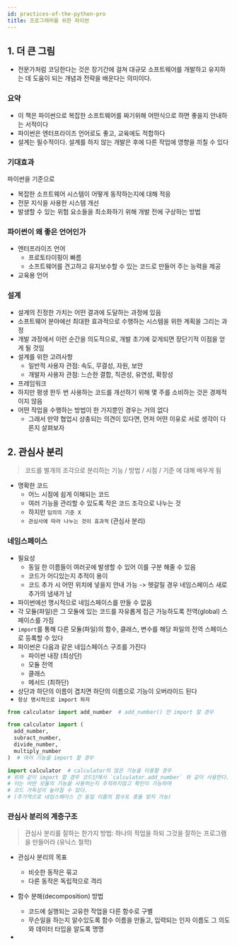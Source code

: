 ```yaml
---
id: practices-of-the-python-pro
title: 프로그래머를 위한 파이썬
---
```


## 1. 더 큰 그림

- 전문가처럼 코딩한다는 것은 장기간에 걸쳐 대규모 소프트웨어를 개발하고 유지하는 데 도움이 되는 개념과 전략을 배운다는 의미이다.

### 요약

- 이 책은 파이썬으로 복잡한 소프트웨어를 짜기위해 어떤식으로 하면 좋을지 안내하는 서적이다
- 파이썬은 엔터프라이즈 언어로도 좋고, 교육에도 적합하다
- 설계는 필수적이다. 설계를 하지 않는 개발은 후에 다른 작업에 영향을 끼칠 수 있다

### 기대효과

파이썬을 기준으로

- 복잡한 소프트웨어 시스템이 어떻게 동작하는지에 대해 적응
- 전문 지식을 사용한 시스템 개선
- 발생할 수 있는 위험 요소들을 최소화하기 위해 개발 전에 구상하는 방법

### 파이썬이 왜 좋은 언어인가

- 엔터프라이즈 언어
  - 프로토타이핑이 빠름
  - 소프트웨어를 견고하고 유지보수할 수 있는 코드로 만들어 주는 능력을 제공
- 교육용 언어

### 설계

- 설계의 진정한 가치는 어떤 결과에 도달하는 과정에 있음
- 소프트웨어 분야에선 최대한 효과적으로 수행하는 시스템을 위한 계획을 그리는 과정
- 개발 과정에서 이런 순간을 의도적으로, 개발 초기에 갖게되면 장단기적 이점을 얻게 될 것임
- 설계를 위한 고려사항
  - 일반적 사용자 관점: 속도, 무결성, 자원, 보안
  - 개발자 사용자 관점: 느슨한 결합, 직관성, 유연성, 확장성
- 프레임워크
- 하지만 평생 한두 번 사용하는 코드를 개선하기 위해 몇 주를 소비하는 것은 경제적이지 않음
- 어떤 작업을 수행하는 방법이 한 가지뿐인 경우는 거의 없다
  - 그래서 만약 협업시 상충되는 의견이 있다면, 먼저 어떤 이유로 서로 생각이 다른지 살펴보자

## 2. 관심사 분리

> 코드를 별개의 조각으로 분리하는 기능 / 방법 / 시점 / 기준 에 대해 배우게 됨

- 명확한 코드
  - 어느 시점에 쉽게 이해되는 코드
  - 여러 기능을 관리할 수 있도록 작은 코드 조각으로 나누는 것
  - 하지만 `임의의 기준 X`
  - `관심사에 따라 나누는 것이 효과적` (관심사 분리)

### 네임스페이스

- 필요성
  - 동일 한 이름들이 여러곳에 발생할 수 있어 이를 구분 해줄 수 있음
  - 코드가 어디있는지 추적이 용이
  - 코드 추가 시 어떤 위치에 넣을지 안내 가능 -> 헷갈릴 경우 네임스페이스 새로 추가의 냄새가 남
- 파이썬에선 명시적으로 네임스페이스를 만들 수 없음
- 각 모듈(파일)은 그 모듈에 있는 코드를 자유롭게 접근 가능하도록 전역(global) 스페이스를 가짐
- `import`를 통해 다른 모듈(파일)의 함수, 클래스, 변수를 해당 파일의 전역 스페이스로 등록할 수 있다
- 파이썬은 다음과 같은 네임스페이스 구조를 가진다
  - 파이썬 내장 (최상단)
  - 모듈 전역
  - 클래스
  - 메서드 (최하단)
- 상단과 하단의 이름이 겹치면 하단의 이름으로 기능이 오버라이드 된다
- `항상 명시적으로 import 하자`

```py
from calculator import add_number  # add_number() 만 import 할 경우

from calculator import (
  add_number,
  subract_number,
  divide_number,
  multiply_number
)  # 여러 기능을 import 할 경우

import calculator  # calculator의 많은 기능을 이용할 경우
# 위와 같이 import 할 경우 코드단에서 `calculator.add_number` 와 같이 사용한다.
# 이는 어떤 모듈의 기능을 사용하는지 추적하지않고 확인이 가능하여
# 코드 가독성이 높아질 수 있다.
# (추가적으로 네임스페이스 간 동일 이름의 함수도 충돌 방지 가능)
```

### 관심사 분리의 계층구조

> 관심사 분리를 잘하는 한가지 방법: 하나의 작업을 하되 그것을 잘하는 프로그램을 만들어라 (유닉스 철학)

- 관심사 분리의 목표
  - 비슷한 동작은 묶고
  - 다른 동작은 독립적으로 격리

- 함수 분해(decomposition) 방법
  - 코드에 실행되는 고유한 작업을 다른 함수로 구별
  - 무슨일을 하는지 알수있도록 함수 이름을 만들고, 입력되는 인자 이름도 그 의도와 데이터 타입을 알도록 명명
- 
